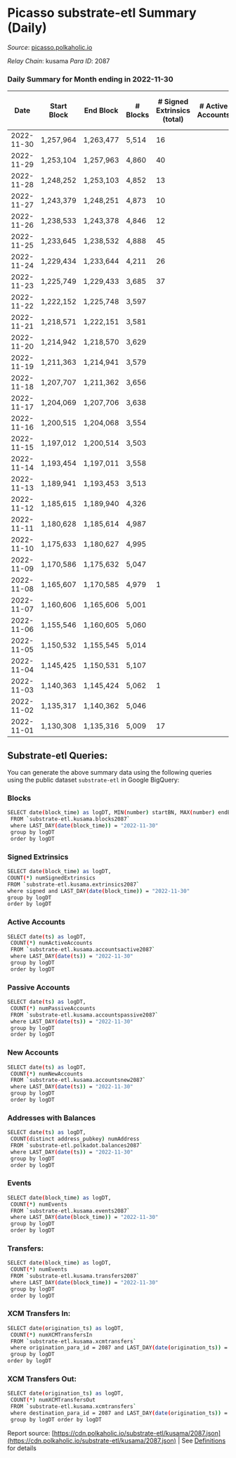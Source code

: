 # Picasso substrate-etl Summary (Daily)

_Source_: [picasso.polkaholic.io](https://picasso.polkaholic.io)

*Relay Chain*: kusama
*Para ID*: 2087



### Daily Summary for Month ending in 2022-11-30


| Date | Start Block | End Block | # Blocks | # Signed Extrinsics (total) | # Active Accounts | # Passive | # New | # Addresses with Balances | # Events | # Transfers | # XCM Transfers In | # XCM Transfers Out | Issues | 
| ---- | ----------- | --------- | -------- | --------------------------- | ----------------- | --------- | ----- | ------------------------- | -------- | ----------- | ------------------ | ------------------- | ------ |
| 2022-11-30 | 1,257,964 | 1,263,477 | 5,514 | 16 |  |  |  | 1,066 | 11,496 | 74  |   |   |  |
| 2022-11-29 | 1,253,104 | 1,257,963 | 4,860 | 40 |  |  |  | 1,006 | 10,800 | 360  |   |   |  |
| 2022-11-28 | 1,248,252 | 1,253,103 | 4,852 | 13 |  |  |  | 906 | 10,720 | 197  |   |   |  |
| 2022-11-27 | 1,243,379 | 1,248,251 | 4,873 | 10 |  |  |  | 756 | 10,564 | 164  |   |   |  |
| 2022-11-26 | 1,238,533 | 1,243,378 | 4,846 | 12 |  |  |  | 636 | 11,514 | 416  |   |   |  |
| 2022-11-25 | 1,233,645 | 1,238,532 | 4,888 | 45 |  |  |  | 368 | 11,981 | 754  |   |   |  |
| 2022-11-24 | 1,229,434 | 1,233,644 | 4,211 | 26 |  |  |  | 161 | 8,968 | 335  |   |   |  |
| 2022-11-23 | 1,225,749 | 1,229,433 | 3,685 | 37 |  |  |  |  | 8,972 | 576  | 1 ($7.88) |   |  |
| 2022-11-22 | 1,222,152 | 1,225,748 | 3,597 |  |  |  |  |  | 7,196 |   |   |   |  |
| 2022-11-21 | 1,218,571 | 1,222,151 | 3,581 |  |  |  |  | 21 | 7,164 |   |   |   |  |
| 2022-11-20 | 1,214,942 | 1,218,570 | 3,629 |  |  |  |  |  | 7,260 |   |   |   |  |
| 2022-11-19 | 1,211,363 | 1,214,941 | 3,579 |  |  |  |  | 21 | 7,160 |   |   |   |  |
| 2022-11-18 | 1,207,707 | 1,211,362 | 3,656 |  |  |  |  |  | 7,317 |   |   |   |  |
| 2022-11-17 | 1,204,069 | 1,207,706 | 3,638 |  |  |  |  |  | 7,278 |   |   |   |  |
| 2022-11-16 | 1,200,515 | 1,204,068 | 3,554 |  |  |  |  | 21 | 7,110 |   |   |   |  |
| 2022-11-15 | 1,197,012 | 1,200,514 | 3,503 |  |  |  |  | 21 | 7,007 |   |   |   |  |
| 2022-11-14 | 1,193,454 | 1,197,011 | 3,558 |  |  |  |  |  | 7,118 |   |   |   |  |
| 2022-11-13 | 1,189,941 | 1,193,453 | 3,513 |  |  |  |  |  | 7,028 |   |   |   |  |
| 2022-11-12 | 1,185,615 | 1,189,940 | 4,326 |  |  |  |  |  | 8,655 |   |   |   |  |
| 2022-11-11 | 1,180,628 | 1,185,614 | 4,987 |  |  |  |  |  | 9,977 |   |   |   |  |
| 2022-11-10 | 1,175,633 | 1,180,627 | 4,995 |  |  |  |  |  | 9,996 |   |   |   |  |
| 2022-11-09 | 1,170,586 | 1,175,632 | 5,047 |  |  |  |  |  | 10,097 |   |   |   |  |
| 2022-11-08 | 1,165,607 | 1,170,585 | 4,979 | 1 |  |  |  |  | 10,013 | 37  | 1  |   |  |
| 2022-11-07 | 1,160,606 | 1,165,606 | 5,001 |  |  |  |  |  | 10,005 |   |   |   |  |
| 2022-11-06 | 1,155,546 | 1,160,605 | 5,060 |  |  |  |  |  | 10,126 |   |   |   |  |
| 2022-11-05 | 1,150,532 | 1,155,545 | 5,014 |  |  |  |  |  | 10,030 |   |   |   |  |
| 2022-11-04 | 1,145,425 | 1,150,531 | 5,107 |  |  |  |  |  | 10,217 |   |   |   |  |
| 2022-11-03 | 1,140,363 | 1,145,424 | 5,062 | 1 |  |  |  | 21 | 10,168 | 36  |   |   |  |
| 2022-11-02 | 1,135,317 | 1,140,362 | 5,046 |  |  |  |  |  | 10,169 |   |   |   |  |
| 2022-11-01 | 1,130,308 | 1,135,316 | 5,009 | 17 |  |  |  | 21 | 10,337 | 151  | 1  |   |  |

## Substrate-etl Queries:
You can generate the above summary data using the following queries using the public dataset `substrate-etl` in Google BigQuery:

### Blocks
```bash
SELECT date(block_time) as logDT, MIN(number) startBN, MAX(number) endBN, COUNT(*) numBlocks 
 FROM `substrate-etl.kusama.blocks2087`  
 where LAST_DAY(date(block_time)) = "2022-11-30" 
 group by logDT 
 order by logDT
```

### Signed Extrinsics
```bash
SELECT date(block_time) as logDT, 
COUNT(*) numSignedExtrinsics 
FROM `substrate-etl.kusama.extrinsics2087`  
where signed and LAST_DAY(date(block_time)) = "2022-11-30" 
group by logDT 
order by logDT
```

### Active Accounts
```bash
SELECT date(ts) as logDT, 
 COUNT(*) numActiveAccounts 
 FROM `substrate-etl.kusama.accountsactive2087` 
 where LAST_DAY(date(ts)) = "2022-11-30" 
 group by logDT 
 order by logDT
```

### Passive Accounts
```bash
SELECT date(ts) as logDT, 
 COUNT(*) numPassiveAccounts 
 FROM `substrate-etl.kusama.accountspassive2087` 
 where LAST_DAY(date(ts)) = "2022-11-30" 
 group by logDT 
 order by logDT
```

### New Accounts
```bash
SELECT date(ts) as logDT, 
 COUNT(*) numNewAccounts 
 FROM `substrate-etl.kusama.accountsnew2087` 
 where LAST_DAY(date(ts)) = "2022-11-30" 
 group by logDT
 order by logDT
```

### Addresses with Balances
```bash
SELECT date(ts) as logDT,
 COUNT(distinct address_pubkey) numAddress 
 FROM `substrate-etl.polkadot.balances2087` 
 where LAST_DAY(date(ts)) = "2022-11-30" 
 group by logDT 
 order by logDT
```

### Events
```bash
SELECT date(block_time) as logDT, 
 COUNT(*) numEvents 
 FROM `substrate-etl.kusama.events2087` 
 where LAST_DAY(date(block_time)) = "2022-11-30" 
 group by logDT 
 order by logDT
```

### Transfers:
```bash
SELECT date(block_time) as logDT, 
 COUNT(*) numEvents 
 FROM `substrate-etl.kusama.transfers2087` 
 where LAST_DAY(date(block_time)) = "2022-11-30" 
 group by logDT 
 order by logDT
```

### XCM Transfers In:
```bash
SELECT date(origination_ts) as logDT, 
 COUNT(*) numXCMTransfersIn 
 FROM `substrate-etl.kusama.xcmtransfers` 
 where origination_para_id = 2087 and LAST_DAY(date(origination_ts)) = "2022-11-30" 
 group by logDT 
order by logDT
```

### XCM Transfers Out:
```bash
SELECT date(origination_ts) as logDT, 
 COUNT(*) numXCMTransfersOut 
 FROM `substrate-etl.kusama.xcmtransfers` 
 where destination_para_id = 2087 and LAST_DAY(date(origination_ts)) = "2022-11-30" 
 group by logDT order by logDT
```


Report source: [https://cdn.polkaholic.io/substrate-etl/kusama/2087.json](https://cdn.polkaholic.io/substrate-etl/kusama/2087.json) | See [Definitions](/DEFINITIONS.md) for details
